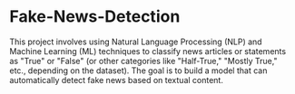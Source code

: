 # Fake-News-Detection
This project involves using Natural Language Processing (NLP) and Machine Learning (ML) techniques to classify news articles or statements as "True" or "False" (or other categories like "Half-True," "Mostly True," etc., depending on the dataset). The goal is to build a model that can automatically detect fake news based on textual content.
